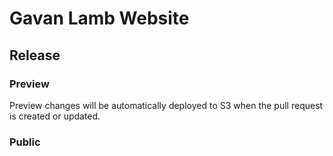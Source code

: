 # Gavan Lamb Website


## Release
### Preview
Preview changes will be automatically deployed to S3 when the pull request is created or updated.

### Public

